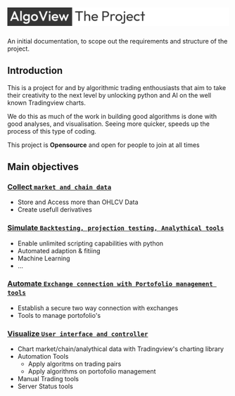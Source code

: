 # ![The Algoview Project](https://github.com/AlgoView/.github/blob/main/profile/AVPROJECT.jpg)
An initial documentation, to scope out the requirements and structure of the project.
## Introduction
This is a project for and by algorithmic trading enthousiasts that aim to take their creativity to the next level by unlocking python and AI on the well known Tradingview charts. 

We do this as much of the work in building good algorithms is done with good analyses, and visualisation. Seeing more quicker, speeds up the process of this type of coding.

This project is **Opensource** and open for people to join at all times

## Main objectives
### [Collect `market and chain data`](https://github.com/AlgoView/Project-scope/blob/main/COLLECT.md)
* Store and Access more than OHLCV Data
* Create usefull derivatives
### [Simulate `Backtesting, projection testing, Analythical tools`](https://github.com/AlgoView/Project-scope/blob/main/SIMULATE.md)
* Enable unlimited scripting capabilities with python
* Automated adaption & fitiing
* Machine Learning
* ...
### [Automate `Exchange connection with Portofolio management tools`](https://github.com/AlgoView/Project-scope/blob/main/AUTOMATE.md)
* Establish a secure two way connection with exchanges
* Tools to manage portofolio's
### [Visualize `User interface and controller`](https://github.com/AlgoView/Project-scope/blob/main/VISUALIZE.md)
* Chart market/chain/analythical data with Tradingview's charting library
* Automation Tools
  * Apply algoritms on trading pairs
  * Apply algorithms on portofolio management
* Manual Trading tools 
* Server Status tools